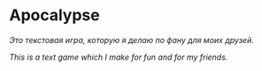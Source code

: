 # Apocalypse
<h6> Это текстовая игра, которую я делаю по фану для моих друзей. 
<p>This is a text game which I make for fun and for my friends.
